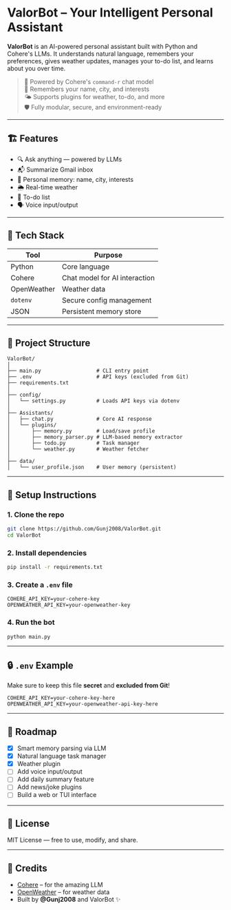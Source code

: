 # ValorBot – Your Intelligent Personal Assistant

**ValorBot** is an AI-powered personal assistant built with Python and Cohere's LLMs. It understands natural language, remembers your preferences, gives weather updates, manages your to-do list, and learns about you over time.

> 🧠 Powered by Cohere's `command-r` chat model  
> 💾 Remembers your name, city, and interests  
> 🌤️ Supports plugins for weather, to-do, and more  
> 🛡️ Fully modular, secure, and environment-ready

---

## 🏗️ Features

- 🔍 Ask anything — powered by LLMs
- 📬 Summarize Gmail inbox
- 🧠 Personal memory: name, city, interests
- 🌦 Real-time weather
- 🧾 To-do list
- 🗣 Voice input/output

---

## 🧰 Tech Stack

| Tool        | Purpose                         |
|-------------|----------------------------------|
| Python      | Core language                    |
| Cohere      | Chat model for AI interaction    |
| OpenWeather | Weather data                     |
| `dotenv`    | Secure config management         |
| JSON        | Persistent memory store          |

---

## 📁 Project Structure

```
ValorBot/
│
├── main.py                  # CLI entry point
├── .env                     # API keys (excluded from Git)
├── requirements.txt
│
├── config/
│   └── settings.py          # Loads API keys via dotenv
│
├── Assistants/
│   ├── chat.py              # Core AI response
│   └── plugins/
│       ├── memory.py        # Load/save profile
│       ├── memory_parser.py # LLM-based memory extractor
│       ├── todo.py          # Task manager
│       └── weather.py       # Weather fetcher
│
├── data/
│   └── user_profile.json    # User memory (persistent)
```

---

## 🔧 Setup Instructions

### 1. Clone the repo

```bash
git clone https://github.com/Gunj2008/ValorBot.git
cd ValorBot
```

### 2. Install dependencies

```bash
pip install -r requirements.txt
```

### 3. Create a `.env` file

```env
COHERE_API_KEY=your-cohere-key
OPENWEATHER_API_KEY=your-openweather-key
```

### 4. Run the bot

```bash
python main.py
```

---

## 🔒 `.env` Example

Make sure to keep this file **secret** and **excluded from Git**!

```env
COHERE_API_KEY=your-cohere-key-here
OPENWEATHER_API_KEY=your-openweather-api-key-here
```

---

## 🌱 Roadmap

- [x] Smart memory parsing via LLM
- [x] Natural language task manager
- [x] Weather plugin
- [ ] Add voice input/output
- [ ] Add daily summary feature
- [ ] Add news/joke plugins
- [ ] Build a web or TUI interface

---

## 📜 License

MIT License — free to use, modify, and share.

---

## 🙌 Credits

- [Cohere](https://cohere.com) – for the amazing LLM
- [OpenWeather](https://openweathermap.org) – for weather data
- Built by **@Gunj2008** and ValorBot ✨